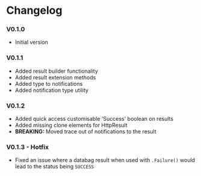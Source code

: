 # Changelog

### V0.1.0

+ Initial version

### V0.1.1

+ Added result builder functionality
+ Added result extension methods
+ Added type to notifications
+ Added notification type utility

### V0.1.2

+ Added quick access customisable 'Success' boolean on results
+ Added missing clone elements for HttpResult
+ **BREAKING:** Moved trace out of notifications to the result

### V0.1.3 - Hotfix
+ Fixed an issue where a databag result when used with `.Failure()` would lead to the status being `SUCCESS`